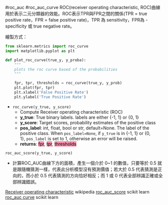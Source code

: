 #roc_auc #roc_auc_curve
ROC(receiver operating characteristic, ROC)曲線用於表示二元分類器的效能。ROC表示TPR與FPR之間的關係(TPR = true positive rate，FPR = false positive rate)，TPR 為 sensitivity，FPR為 - specificity 或 true negative rate。

繪製方式：
```python
from sklearn.metrics import roc_curve
import matplotlib.pyplot as plt

def plot_roc_curve(true_y, y_proba):
    """
    plots the roc curve based of the probabilities
    """

    fpr, tpr, thresholds = roc_curve(true_y, y_prob)
    plt.plot(fpr, tpr)
    plt.xlabel('False Positive Rate')
    plt.ylabel('True Positive Rate')
```
* `roc_curve(y_true, y_score)`
	* Compute Receiver operating characteristic (ROC)
	* **y_true**: True binary labels. labels are either {-1, 1} or {0, 1}
	* **y_score**: Target scores, probability estimates of the positive class
	* **pos_label**: int, float, bool or str, default=None. The label of the positive class. When `pos_label=None`, if `y_true` is in {-1, 1} or {0, 1}, `pos_label` is set to 1, otherwise an error will be raised.
	* **returns**: <mark style="background: #FF5582A6;">fpr</mark>, <mark style="background: #FF5582A6;">tpr</mark>, <mark style="background: #FF5582A6;">thresholds</mark>

`roc_auc_score(y_true, y_score)` 
* 計算ROC_AUC曲線下方的面積，產生一個介於 0~1 的數值，只要等於 0.5 就是跟隨機猜測一樣，代表此分析模型沒有預測價值；若大於 0.5 代表猜測是正向的，而小於 0.5 代表猜測的方向恰好相反；而 1 或 0 代表全部辨識正確或全部辨識錯誤。

[Receiver operating characteristic](https://en.wikipedia.org/wiki/Receiver_operating_characteristic) wikipedia
[roc_auc_score](https://scikit-learn.org/stable/modules/generated/sklearn.metrics.roc_auc_score.html) scikit learn
[roc_auc curve](https://scikit-learn.org/stable/modules/generated/sklearn.metrics.roc_curve.html#sklearn.metrics.roc_curve) scikit learn

